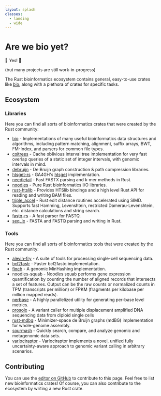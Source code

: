 ```yaml
---
layout: splash
classes:
  - landing
  - wide
---
```


# Are we bio yet?

🎉 Yes! 🎉

(but many projects are still work-in-progress)

The Rust bioinformatics ecosystem contains general, easy-to-use crates like [bio](https://crates.io/crates/bio), along with a plethora of crates for specific tasks.

## Ecosystem

### Libraries

Here you can find all sorts of bioinformatics crates that were created by the Rust community:

* [bio](https://crates.io/crates/bio) - Implementations of many useful bioinformatics data structures and algorithms, including pattern matching, alignment, suffix arrays, BWT, FM-Index, and parsers for common file types.
* [coitrees](https://crates.io/crates/coitrees) - Cache oblivious interval tree implementation for very fast overlap queries of a static set of integer intervals, with genomic intervals in mind.
* [debruijn](https://crates.io/crates/debruijn) - De Bruijn graph construction & path compression libraries.
* [htsget-rs](https://github.com/umccr/htsget-rs) - GA4GH's [htsget](https://samtools.github.io/hts-specs/htsget.html) implementation.
* [needletail](https://crates.io/crates/needletail) - Fast FASTX parsing and k-mer methods in Rust.
* [noodles](https://github.com/zaeleus/noodles) - Pure Rust bioinformatics I/O libraries.
* [rust-htslib](https://crates.io/crates/rust-htslib) - Provides HTSlib bindings and a high level Rust API for reading and writing BAM files.
* [triple_accel](https://crates.io/crates/triple_accel) - Rust edit distance routines accelerated using SIMD. Supports fast Hamming, Levenshtein, restricted Damerau-Levenshtein, etc. distance calculations and string search.
* [fastq-rs](https://github.com/aseyboldt/fastq-rs) - A fast parser for FASTQ.
* [seq_io](https://github.com/markschl/seq_io) - FASTA and FASTQ parsing and writing in Rust.

### Tools

Here you can find all sorts of bioinformatics tools that were created by the Rust community:

* [alevin-fry](https://github.com/COMBINE-lab/alevin-fry) - A suite of tools for processing single-cell sequencing data.
* [bcl2fastr](https://github.com/czbiohub/bcl2fastr) - Faster bcl2fastq implementation.
* [finch](https://github.com/onecodex/finch-rs) - A genomic MinHashing implementation.
* [noodles-squab](https://github.com/zaeleus/noodles-squab) - Noodles squab performs gene expression quantification by counting the number of aligned records that intersects a set of features. Output can be the raw counts or normalized counts in TPM (transcripts per million) or FPKM (fragments per kilobase per million mapped reads).
* [perbase](https://crates.io/crates/perbase) - A highly parallelized utility for generating per-base level metrics.
* [prosolo](https://github.com/ProSolo/prosolo) - A variant caller for multiple displacement amplified DNA sequencing data from diploid single cells
* [rust-mdbg](https://github.com/ekimb/rust-mdbg) - Minimizer-space de Bruijn graphs (mdBG) implementation for whole-genome assembly.
* [sourmash](https://github.com/dib-lab/sourmash) - Quickly search, compare, and analyze genomic and metagenomic data sets.
* [varlociraptor](https://crates.io/crates/varlociraptor) - Varlociraptor implements a novel, unified fully uncertainty-aware approach to genomic variant calling in arbitrary scenarios.

## Contributing

You can use the [editor on GitHub](https://github.com/arewebioyet/arewebioyet.github.io/edit/main/README.md) to contribute to this page. Feel free to list new bioinformatics crates! Of course, you can also contribute to the ecosystem by writing a new Rust crate.

